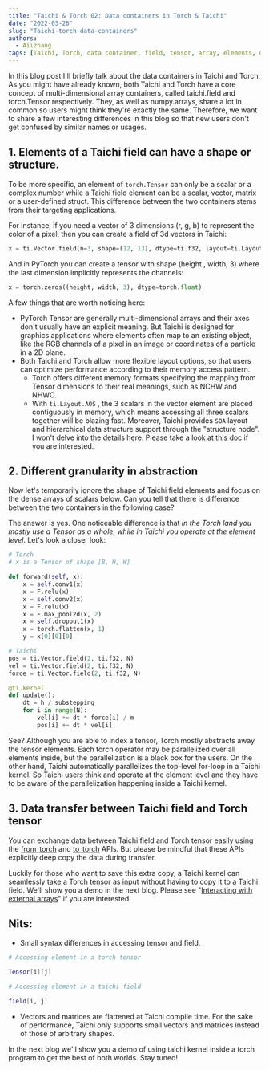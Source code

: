 ```yaml
---
title: "Taichi & Torch 02: Data containers in Torch & Taichi"
date: "2022-03-26"
slug: "Taichi-torch-data-containers"
authors:
  - Ailzhang
tags: [Taichi, Torch, data container, field, tensor, array, elements, data transfer, abstraction]
---
```


In this blog post I'll briefly talk about the data containers in Taichi and Torch. As you might have already known, both Taichi and Torch have a core concept of multi-dimensional array containers, called taichi.field and torch.Tensor respectively. They, as well as numpy.arrays, share a lot in common so users might think they're exactly the same. Therefore, we want to share a few interesting differences in this blog so that new users don't get confused by similar names or usages. 

<!--truncate-->

## 1. Elements of a Taichi field can have a shape or structure.

To be more specific, an element of `torch.Tensor` can only be a scalar or a complex number while a Taichi field element can be a scalar, vector, matrix or a user-defined struct. This difference between the two containers stems from their targeting applications.

For instance, if you need a vector of 3 dimensions (r, g, b) to represent the color of a pixel, then you can create a field of 3d vectors in Taichi:

```python
x = ti.Vector.field(n=3, shape=(12, 13), dtype=ti.f32, layout=ti.Layout.AOS)
```

And in PyTorch you can create a tensor with shape (height , width, 3) where the last dimension implicitly represents the channels: 

```python
x = torch.zeros((height, width, 3), dtype=torch.float)
```

A few things that are worth noticing here:

- PyTorch Tensor are generally multi-dimensional arrays and their axes don't usually have an explicit meaning. But Taichi is designed for graphics applications where elements often map to an existing object, like the RGB channels of a pixel in an image or coordinates of a particle in a 2D plane. 
- Both Taichi and Torch allow more flexible layout options, so that users can optimize performance according to their memory access pattern. 
  - Torch offers different memory formats specifying the mapping from Tensor dimensions to their real meanings, such as NCHW and NHWC. 
  - With `ti.Layout.AOS` ,  the 3 scalars in the vector element are placed contiguously in memory, which means accessing all three scalars together will be blazing fast. Moreover, Taichi provides `SOA` layout and hierarchical data structure support through the "structure node". I won't delve into the details here. Please take a look at [this doc](https://docs.taichi-lang.org/docs/layout) if you are interested.

## 2. Different granularity in abstraction

Now let's temporarily ignore the shape of Taichi field elements and focus on the dense arrays of scalars below. Can you tell that there is difference between the two containers in the following case? 

The answer is yes. One noticeable difference is that *in* *the* *Torch land you mostly use a Tensor as a whole, while in Taichi* *you* *operate at* *the* *element level*. Let's look a closer look: 

```python
# Torch
# x is a Tensor of shape [B, H, W]

def forward(self, x): 
    x = self.conv1(x)
    x = F.relu(x)
    x = self.conv2(x)
    x = F.relu(x)
    x = F.max_pool2d(x, 2)
    x = self.dropout1(x)
    x = torch.flatten(x, 1)
    y = x[0][0][0]

# Taichi
pos = ti.Vector.field(2, ti.f32, N)
vel = ti.Vector.field(2, ti.f32, N)
force = ti.Vector.field(2, ti.f32, N)

@ti.kernel
def update():
    dt = h / substepping
    for i in range(N):
        vel[i] += dt * force[i] / m
        pos[i] += dt * vel[i]
```

See? Although you are able to index a tensor, Torch mostly abstracts away the tensor elements. Each torch operator may be parallelized over all elements inside, but the parallelization is a black box for the users. On the other hand, Taichi automatically parallelizes the top-level for-loop in a Taichi kernel. So Taichi users think and operate at the element level and they have to be aware of the parallelization happening inside a Taichi kernel. 

## 3. Data transfer between Taichi field and Torch tensor

You can exchange data between Taichi field and Torch tensor easily using the [from_torch](https://docs.taichi-lang.org/api/taichi/#taichi.Field.from_torch) and [to_torch](https://docs.taichi-lang.org/api/taichi/#taichi.Field.to_torch) APIs. But please be mindful that these APIs explicitly deep copy the data during transfer.

Luckily for those who want to save this extra copy, a Taichi kernel can seamlessly take a Torch tensor as input without having to copy it to a Taichi field. We'll show you a demo in the next blog. Please see "[Interacting with external arrays](https://docs.taichi-lang.org/docs/external)" if you are interested. 

## Nits: 

- Small syntax differences in accessing tensor and field.

```Bash
# Accessing element in a torch tensor

Tensor[i][j]

# Accessing element in a taichi field

field[i, j]
```

- Vectors and matrices are flattened at Taichi compile time. For the sake of performance, Taichi only supports small vectors and matrices instead of those of arbitrary shapes. 

In the next blog we'll show you a demo of using taichi kernel inside a torch program to get the best of both worlds. Stay tuned!